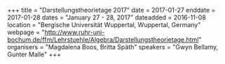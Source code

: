 +++
title = "Darstellungstheorietage 2017"
date = 2017-01-27
enddate = 2017-01-28
dates = "January 27 - 28, 2017"
dateadded = 2016-11-08
location = "Bergische Universität Wuppertal, Wuppertal, Germany"
webpage = "http://www.ruhr-uni-bochum.de/ffm/Lehrstuehle/Algebra/Darstellungstheorietage.html"
organisers = "Magdalena Boos, Britta Späth"
speakers = "Gwyn Bellamy, Gunter Malle"
+++
